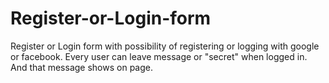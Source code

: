 # Register-or-Login-form
Register or Login form with possibility of registering or logging with google or facebook.
Every user can leave message or "secret" when logged in. And that message shows on page.
